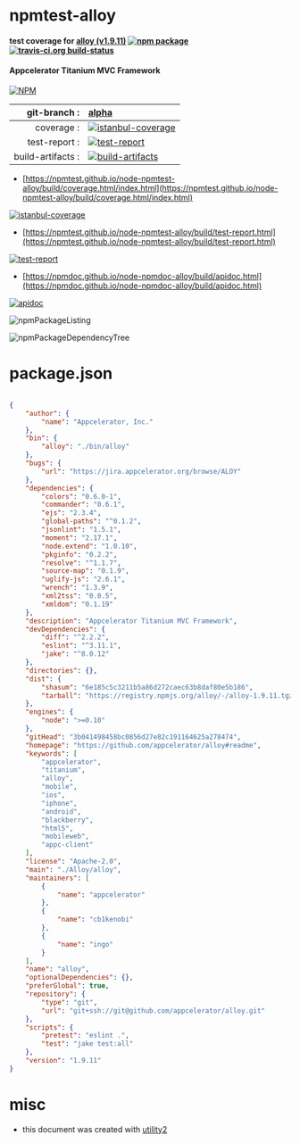 # npmtest-alloy

#### test coverage for  [alloy (v1.9.11)](https://github.com/appcelerator/alloy#readme)  [![npm package](https://img.shields.io/npm/v/npmtest-alloy.svg?style=flat-square)](https://www.npmjs.org/package/npmtest-alloy) [![travis-ci.org build-status](https://api.travis-ci.org/npmtest/node-npmtest-alloy.svg)](https://travis-ci.org/npmtest/node-npmtest-alloy)

#### Appcelerator Titanium MVC Framework

[![NPM](https://nodei.co/npm/alloy.png?downloads=true&downloadRank=true&stars=true)](https://www.npmjs.com/package/alloy)

| git-branch : | [alpha](https://github.com/npmtest/node-npmtest-alloy/tree/alpha)|
|--:|:--|
| coverage : | [![istanbul-coverage](https://npmtest.github.io/node-npmtest-alloy/build/coverage.badge.svg)](https://npmtest.github.io/node-npmtest-alloy/build/coverage.html/index.html)|
| test-report : | [![test-report](https://npmtest.github.io/node-npmtest-alloy/build/test-report.badge.svg)](https://npmtest.github.io/node-npmtest-alloy/build/test-report.html)|
| build-artifacts : | [![build-artifacts](https://npmtest.github.io/node-npmtest-alloy/glyphicons_144_folder_open.png)](https://github.com/npmtest/node-npmtest-alloy/tree/gh-pages/build)|

- [https://npmtest.github.io/node-npmtest-alloy/build/coverage.html/index.html](https://npmtest.github.io/node-npmtest-alloy/build/coverage.html/index.html)

[![istanbul-coverage](https://npmtest.github.io/node-npmtest-alloy/build/screenCapture.buildCi.browser.%252Ftmp%252Fbuild%252Fcoverage.lib.html.png)](https://npmtest.github.io/node-npmtest-alloy/build/coverage.html/index.html)

- [https://npmtest.github.io/node-npmtest-alloy/build/test-report.html](https://npmtest.github.io/node-npmtest-alloy/build/test-report.html)

[![test-report](https://npmtest.github.io/node-npmtest-alloy/build/screenCapture.buildCi.browser.%252Ftmp%252Fbuild%252Ftest-report.html.png)](https://npmtest.github.io/node-npmtest-alloy/build/test-report.html)

- [https://npmdoc.github.io/node-npmdoc-alloy/build/apidoc.html](https://npmdoc.github.io/node-npmdoc-alloy/build/apidoc.html)

[![apidoc](https://npmdoc.github.io/node-npmdoc-alloy/build/screenCapture.buildCi.browser.%252Ftmp%252Fbuild%252Fapidoc.html.png)](https://npmdoc.github.io/node-npmdoc-alloy/build/apidoc.html)

![npmPackageListing](https://npmtest.github.io/node-npmtest-alloy/build/screenCapture.npmPackageListing.svg)

![npmPackageDependencyTree](https://npmtest.github.io/node-npmtest-alloy/build/screenCapture.npmPackageDependencyTree.svg)



# package.json

```json

{
    "author": {
        "name": "Appcelerator, Inc."
    },
    "bin": {
        "alloy": "./bin/alloy"
    },
    "bugs": {
        "url": "https://jira.appcelerator.org/browse/ALOY"
    },
    "dependencies": {
        "colors": "0.6.0-1",
        "commander": "0.6.1",
        "ejs": "2.3.4",
        "global-paths": "^0.1.2",
        "jsonlint": "1.5.1",
        "moment": "2.17.1",
        "node.extend": "1.0.10",
        "pkginfo": "0.2.2",
        "resolve": "^1.1.7",
        "source-map": "0.1.9",
        "uglify-js": "2.6.1",
        "wrench": "1.3.9",
        "xml2tss": "0.0.5",
        "xmldom": "0.1.19"
    },
    "description": "Appcelerator Titanium MVC Framework",
    "devDependencies": {
        "diff": "^2.2.2",
        "eslint": "^3.11.1",
        "jake": "^8.0.12"
    },
    "directories": {},
    "dist": {
        "shasum": "6e185c5c3211b5a86d272caec63b8daf80e5b186",
        "tarball": "https://registry.npmjs.org/alloy/-/alloy-1.9.11.tgz"
    },
    "engines": {
        "node": ">=0.10"
    },
    "gitHead": "3b041498458bc0856d27e82c191164625a278474",
    "homepage": "https://github.com/appcelerator/alloy#readme",
    "keywords": [
        "appcelerator",
        "titanium",
        "alloy",
        "mobile",
        "ios",
        "iphone",
        "android",
        "blackberry",
        "html5",
        "mobileweb",
        "appc-client"
    ],
    "license": "Apache-2.0",
    "main": "./Alloy/alloy",
    "maintainers": [
        {
            "name": "appcelerator"
        },
        {
            "name": "cb1kenobi"
        },
        {
            "name": "ingo"
        }
    ],
    "name": "alloy",
    "optionalDependencies": {},
    "preferGlobal": true,
    "repository": {
        "type": "git",
        "url": "git+ssh://git@github.com/appcelerator/alloy.git"
    },
    "scripts": {
        "pretest": "eslint .",
        "test": "jake test:all"
    },
    "version": "1.9.11"
}
```



# misc
- this document was created with [utility2](https://github.com/kaizhu256/node-utility2)
